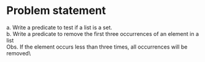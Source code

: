 # Problem statement

a. Write a predicate to test if a list is a set.\
b. Write a predicate to remove the first three occurrences of an element in a list\
Obs. If the element occurs less than three times, all occurrences will be removed\
